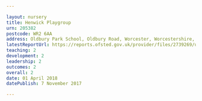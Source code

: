 ```yaml
---

layout: nursery
title: Henwick Playgroup
urn: 205382
postcode: WR2 6AA
address: Oldbury Park School, Oldbury Road, Worcester, Worcestershire, WR2 6AA
latestReportUrl: https://reports.ofsted.gov.uk/provider/files/2739269/urn/205382.pdf
teaching: 2
development: 2
leadership: 2
outcomes: 2
overall: 2
date: 01 April 2018 
datePublish: 7 November 2017

---
```

